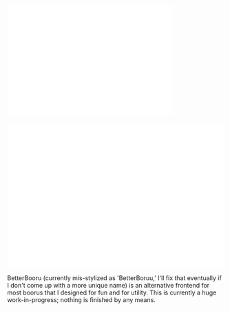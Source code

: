<img src="/logo/betterboruu.png" alt="Example Image" width="384">

![Logo](/logo/betterboruu.png)

BetterBooru (currently mis-stylized as 'BetterBoruu,' I'll fix that eventually if I don't come up with a more unique name) is an alternative frontend for most boorus that I designed for fun and for utility.
This is currently a huge work-in-progress; nothing is finished by any means.
